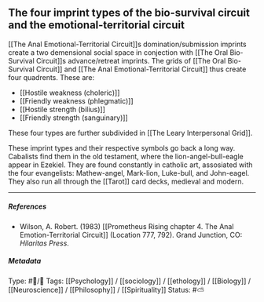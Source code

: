 ## The four imprint types of the bio-survival circuit and the emotional-territorial circuit  # 

[[The Anal Emotional-Territorial Circuit]]s domination/submission imprints create a two demensional social space in conjection with [[The Oral Bio-Survival Circuit]]s advance/retreat imprints. The grids of [[The Oral Bio-Survival Circuit]] and [[The Anal Emotional-Territorial Circuit]] thus create four quadrents. These are: 

- [[Hostile weakness (choleric)]]
- [[Friendly weakness (phlegmatic)]]
- [[Hostile strength (bilius)]]
- [[Friendly strength (sanguinary)]]

These four types are further subdivided in [[The Leary Interpersonal Grid]].

These imprint types and their respective symbols go back a long way. Cabalists find them in the old testament, where the lion-angel-bull-eagle appear in Ezekiel. They are found constantly in catholic art, assosiated with the four evangelists: Mathew-angel, Mark-lion, Luke-bull, and John-eagel. They also run all through the [[Tarot]] card decks, medieval and modern. 

___

##### References

- Wilson, A. Robert. (1983) [[Prometheus Rising chapter 4. The Anal Emotion-Territorial Circuit]] (Location 777, 792). Grand Junction, CO: _Hilaritas Press_.

##### Metadata

Type: #🔵/🔵 
Tags: [[Psychology]] / [[sociology]] / [[ethology]] / [[Biology]] / [[Neuroscience]] / [[Philosophy]] / [[Spirituality]] 
Status: #⛅️ 